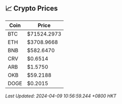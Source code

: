 ## 📈 Crypto Prices

| Coin | Price |
| ---- | ----- |
| BTC | $71524.2973 |
| ETH | $3708.9668 |
| BNB | $582.6470 |
| CRV | $0.6514 |
| ARB | $1.5750 |
| OKB | $59.2188 |
| DOGE | $0.2015 |

_Last Updated: 2024-04-09 10:56:59.244 +0800 HKT_